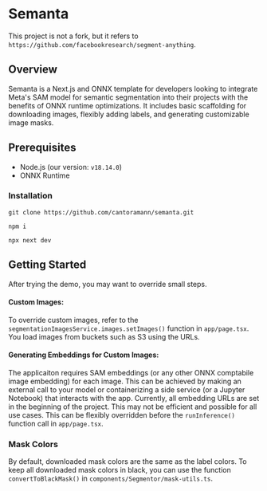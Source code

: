 # Semanta

This project is not a fork, but it refers to `https://github.com/facebookresearch/segment-anything`.

## Overview

Semanta is a Next.js and ONNX template for developers looking to integrate Meta's SAM model for semantic segmentation into their projects with the benefits of ONNX runtime optimizations. It includes basic scaffolding for downloading images, flexibly adding labels, and generating customizable image masks.

## Prerequisites

- Node.js (our version: `v18.14.0`)
- ONNX Runtime

### Installation

`git clone https://github.com/cantoramann/semanta.git`

`npm i`

`npx next dev`

## Getting Started

After trying the demo, you may want to override small steps.

#### Custom Images:

To override custom images, refer to the `segmentationImagesService.images.setImages()` function in `app/page.tsx`. You load images from buckets such as S3 using the URLs.

#### Generating Embeddings for Custom Images:

The applicaiton requires SAM embeddings (or any other ONNX comptabile image embedding) for each image. This can be achieved by making an external call to your model or containerizing a side service (or a Jupyter Notebook) that interacts with the app. Currently, all embedding URLs are set in the beginning of the project. This may not be efficient and possible for all use cases. This can be flexibly overridden before the `runInference()` function call in `app/page.tsx`.

### Mask Colors

By default, downloaded mask colors are the same as the label colors. To keep all downloaded mask colors in black, you can use the function `convertToBlackMask()` in `components/Segmentor/mask-utils.ts`.
